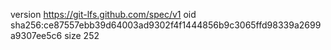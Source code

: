 version https://git-lfs.github.com/spec/v1
oid sha256:ce87557ebb39d64003ad9302f4f1444856b9c3065ffd98339a2699a9307ee5c6
size 252

